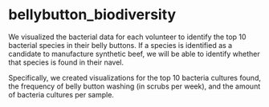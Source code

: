# bellybutton_biodiversity

We visualized the bacterial data for each volunteer to identify the top 10 bacterial species in their belly buttons. If a species is identified as a candidate to manufacture synthetic beef, we will be able to identify whether that species is found in their navel.

Specifically, we created visualizations for the top 10 bacteria cultures found, the frequency of belly button washing (in scrubs per week), and the amount of bacteria cultures per sample.
